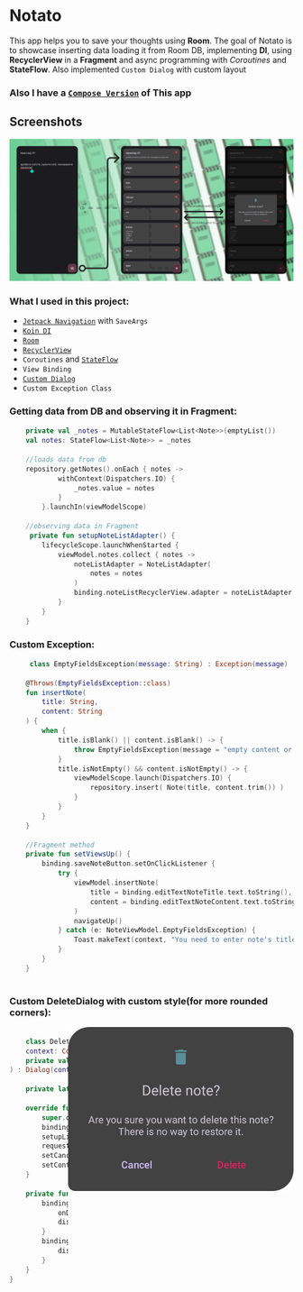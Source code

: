 # Notato

This app helps you to save your thoughts using **Room**. The goal of Notato is to
showcase inserting data loading it from Room DB, implementing **DI**, using **RecyclerView** in a **Fragment** and async programming with *Coroutines* and **StateFlow**.
Also implemented `Custom Dialog` with custom layout

### Also I have a [`Compose Version`](https://github.com/uselesscherry/Compose_Notes) of This app

## Screenshots
<img src="screenshots/Notato-preview.png"/>

### What I used in this project:

- [`Jetpack Navigation`](app/src/main/res/navigation/navigation_graph.xml) with `SaveArgs`
- [`Koin DI`](app/src/main/java/com/cherry/notato/di)
- [`Room`](app/src/main/java/com/cherry/notato/data/local)
- [`RecyclerView`](app/src/main/java/com/cherry/notato/ui/NoteListAdapter.kt)
- `Coroutines` and [`StateFlow`](app/src/main/java/com/cherry/notato/ui/NoteViewModel.kt#:~:text=private%20val%20_notes,%3E%3E%20%3D%20_notes)
- `View Binding`
- [`Custom Dialog`](app/src/main/java/com/cherry/notato/ui/DeleteDialog.kt)
- `Custom Exception Class`

### Getting data from DB and observing it in Fragment:

``` kotlin
    private val _notes = MutableStateFlow<List<Note>>(emptyList())
    val notes: StateFlow<List<Note>> = _notes
    
    //loads data from db
    repository.getNotes().onEach { notes ->
            withContext(Dispatchers.IO) {
                _notes.value = notes
            }
        }.launchIn(viewModelScope)
        
    //observing data in Fragment
     private fun setupNoteListAdapter() {
        lifecycleScope.launchWhenStarted {
            viewModel.notes.collect { notes ->
                noteListAdapter = NoteListAdapter(
                    notes = notes
                )
                binding.noteListRecyclerView.adapter = noteListAdapter
            }
        }
    }
```

### Custom Exception:

``` kotlin
     class EmptyFieldsException(message: String) : Exception(message)
     
    @Throws(EmptyFieldsException::class)
    fun insertNote(
        title: String,
        content: String
    ) {
        when {
            title.isBlank() || content.isBlank() -> {
                throw EmptyFieldsException(message = "empty content or title")
            }
            title.isNotEmpty() && content.isNotEmpty() -> {
                viewModelScope.launch(Dispatchers.IO) {
                    repository.insert( Note(title, content.trim()) )
                }
            }
        }
    }
    
    //Fragment method 
    private fun setViewsUp() {
        binding.saveNoteButton.setOnClickListener {
            try {
                viewModel.insertNote(
                    title = binding.editTextNoteTitle.text.toString(),
                    content = binding.editTextNoteContent.text.toString()
                )
                navigateUp()
            } catch (e: NoteViewModel.EmptyFieldsException) {
                Toast.makeText(context, "You need to enter note's title and content", Toast.LENGTH_SHORT).show()
            }
        }
    }
    
```
### Custom DeleteDialog with custom style(for more rounded corners):

<img align="right" width="400" src="screenshots/customDeleteDialog.png"/>

``` kotlin

    class DeleteDialog(
    context: Context,
    private val onDeleteApproved: () -> Unit
) : Dialog(context, R.style.DeleteDialog) {

    private lateinit var binding: DeleteDialogBinding

    override fun onCreate(savedInstanceState: Bundle?) {
        super.onCreate(savedInstanceState)
        binding = DeleteDialogBinding.inflate(layoutInflater)
        setupListeners()
        requestWindowFeature(Window.FEATURE_NO_TITLE)
        setCancelable(true)
        setContentView(binding.root)
    }

    private fun setupListeners() {
        binding.buttonApproveDeletingNote.setOnClickListener {
            onDeleteApproved()
            dismiss()
        }
        binding.buttonCancelDeletion.setOnClickListener {
            dismiss()
        }
    }
}

```

